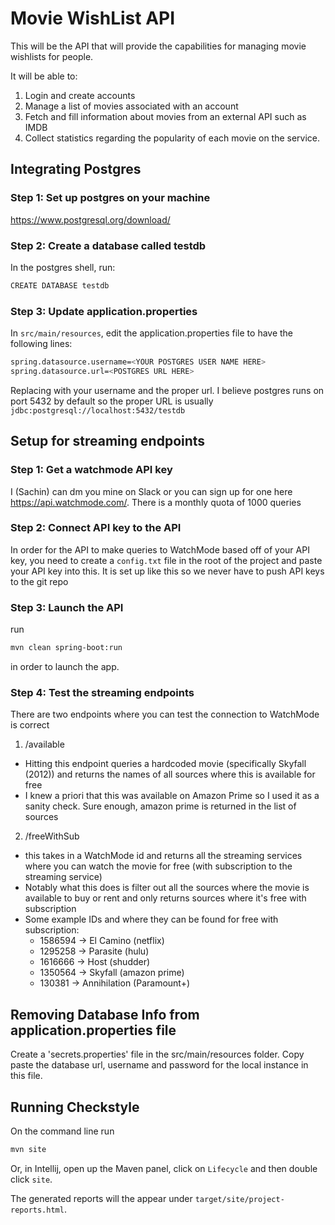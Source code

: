 # Movie WishList API

This will be the API that will provide the capabilities for managing
movie wishlists for people.

It will be able to:

1. Login and create accounts
2. Manage a list of movies associated with an account
3. Fetch and fill information about movies from an external API such as IMDB
4. Collect statistics regarding the popularity of each movie on the service.

## Integrating Postgres

### Step 1: Set up postgres on your machine

https://www.postgresql.org/download/

### Step 2: Create a database called testdb

In the postgres shell, run:

```sh
CREATE DATABASE testdb
```

### Step 3: Update application.properties

In `src/main/resources`, edit the application.properties file to have the following lines:

```sh
spring.datasource.username=<YOUR POSTGRES USER NAME HERE>
spring.datasource.url=<POSTGRES URL HERE>
```

Replacing with your username and the proper url. I believe postgres runs on port 5432 by default so the proper URL is usually
`jdbc:postgresql://localhost:5432/testdb`

## Setup for streaming endpoints

### Step 1: Get a watchmode API key

I (Sachin) can dm you mine on Slack or you can sign up for one here https://api.watchmode.com/. There is a monthly quota of 1000 queries

### Step 2: Connect API key to the API

In order for the API to make queries to WatchMode based off of your API key, you need to create a `config.txt` file in the root of the
project and paste your API key into this. It is set up like this so we never have to push API keys to the git repo

### Step 3: Launch the API

run

```sh
mvn clean spring-boot:run
```

in order to launch the app.

### Step 4: Test the streaming endpoints

There are two endpoints where you can test the connection to WatchMode is correct

1. /available

- Hitting this endpoint queries a hardcoded movie (specifically Skyfall (2012)) and returns the names of all sources where this is available for free
- I knew a priori that this was available on Amazon Prime so I used it as a sanity check. Sure enough, amazon prime is returned in the list of sources

2. /freeWithSub

- this takes in a WatchMode id and returns all the streaming services where you can watch the movie for free (with subscription to the streaming service)
- Notably what this does is filter out all the sources where the movie is available to buy or rent and only returns sources where it's free with subscription
- Some example IDs and where they can be found for free with subscription:
  - 1586594 -> El Camino (netflix)
  - 1295258 -> Parasite (hulu)
  - 1616666 -> Host (shudder)
  - 1350564 -> Skyfall (amazon prime)
  - 130381 -> Annihilation (Paramount+)

## Removing Database Info from application.properties file

Create a 'secrets.properties' file in the src/main/resources folder. Copy paste the database url, username and password for the local instance in this file.

## Running Checkstyle

On the command line run

```sh
mvn site
```

Or, in Intellij, open up the Maven panel, click on `Lifecycle` and then double click `site`.

The generated reports will the appear under `target/site/project-reports.html`.
